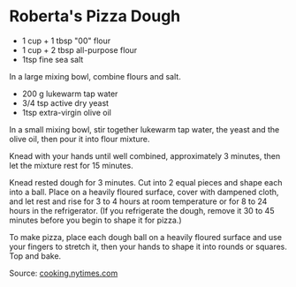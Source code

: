 # Roberta's Pizza Dough

- 1 cup + 1 tbsp "00" flour
- 1 cup + 2 tbsp all-purpose flour
- 1tsp fine sea salt

In a large mixing bowl, combine flours and salt.

- 200 g lukewarm tap water
- 3/4 tsp active dry yeast
- 1tsp extra-virgin olive oil

In a small mixing bowl, stir together lukewarm tap water, the yeast and the olive oil, then pour it into flour mixture.

Knead with your hands until well combined, approximately 3 minutes, then let the mixture rest for 15 minutes.

Knead rested dough for 3 minutes. Cut into 2 equal pieces and shape each into a ball. Place on a heavily floured surface, cover with dampened cloth, and let rest and rise for 3 to 4 hours at room temperature or for 8 to 24 hours in the refrigerator. (If you refrigerate the dough, remove it 30 to 45 minutes before you begin to shape it for pizza.)

To make pizza, place each dough ball on a heavily floured surface and use your fingers to stretch it, then your hands to shape it into rounds or squares. Top and bake.

Source: [cooking.nytimes.com](https://cooking.nytimes.com/recipes/1016230-robertas-pizza-dough)
